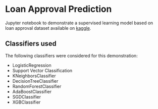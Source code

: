 # Loan Approval Prediction
Jupyter notebook to demonstrate a supervised learning model based on loan approval dataset available on [kaggle](https://www.kaggle.com/datasets/architsharma01/loan-approval-prediction-dataset).

## Classifiers used
The following classifiers were considered for this demonstration:
- LogisticRegression
- Support Vector Classification
- KNeighborsClassifier
- DecisionTreeClassifier
- RandomForestClassifier
- AdaBoostClassifier
- SGDClassifier
- XGBClassifier